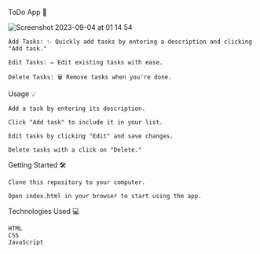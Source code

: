 ToDo App 📝

![Screenshot 2023-09-04 at 01 14 54](https://github.com/s-savu/ToDo-App/assets/128759087/49288e9f-aec4-400e-b437-6bb5d72fe226)


    Add Tasks: ✨ Quickly add tasks by entering a description and clicking "Add task."

    Edit Tasks: ✏️ Edit existing tasks with ease.

    Delete Tasks: 🗑️ Remove tasks when you're done.

Usage 💡

    Add a task by entering its description.

    Click "Add task" to include it in your list.

    Edit tasks by clicking "Edit" and save changes.

    Delete tasks with a click on "Delete."

Getting Started 🛠️

    Clone this repository to your computer.

    Open index.html in your browser to start using the app.

Technologies Used 💻

    HTML
    CSS
    JavaScript
